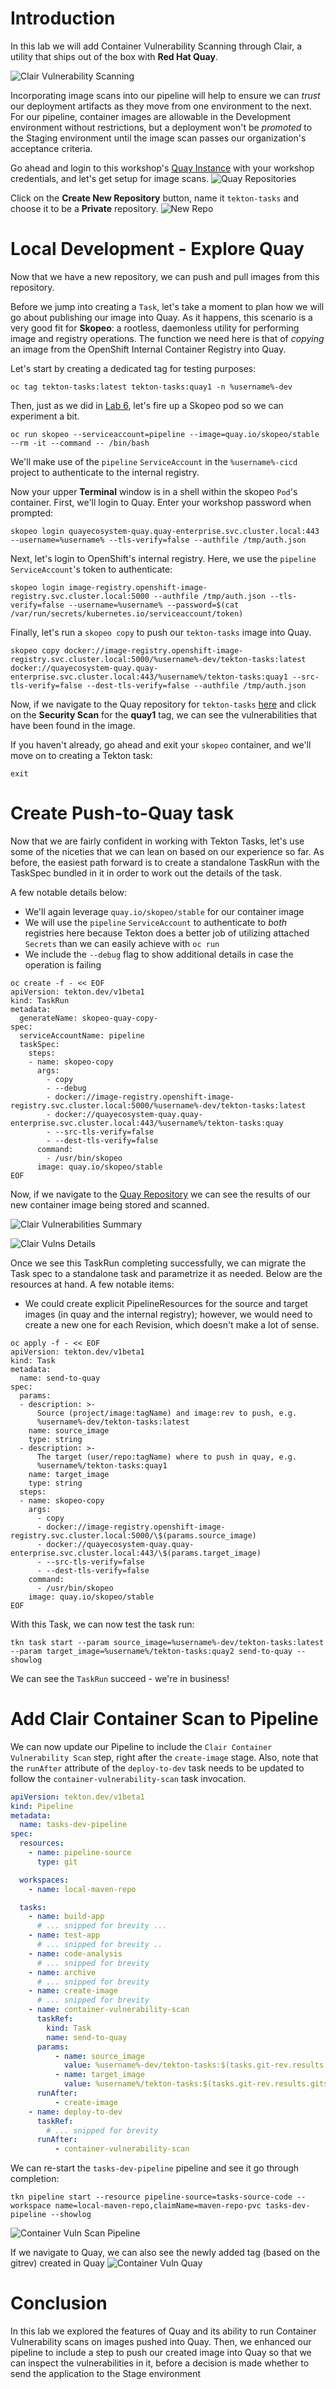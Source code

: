 # Introduction

In this lab we will add Container Vulnerability Scanning through Clair, a utility that ships out of the box with **Red Hat Quay**.

![Clair Vulnerability Scanning](images/openshift-pipeline-quay.png)

Incorporating image scans into our pipeline will help to ensure we can *trust* our deployment artifacts as they move from one environment to the next. For our pipeline, container images are allowable in the Development environment without restrictions, but a deployment won't be *promoted* to the Staging environment until the image scan passes our organization's acceptance criteria.

Go ahead and login to this workshop's [Quay Instance](https://quay.%cluster_subdomain%) with your workshop credentials, and let's get setup for image scans.
![Quay Repositories](images/quay_repos.png)

Click on the **Create New Repository** button, name it `tekton-tasks` and choose it to be a **Private** repository. 
![New Repo](images/quay_new_repo.png)


# Local Development - Explore Quay

Now that we have a new repository, we can push and pull images from this repository.

Before we jump into creating a `Task`, let's take a moment to plan how we will go about publishing our image into Quay. As it happens, this scenario is a very good fit for **Skopeo**: a rootless, daemonless utility for performing image and registry operations. The function we need here is that of *copying* an image from the OpenShift Internal Container Registry into Quay. 

Let's start by creating a dedicated tag for testing purposes:

```execute
oc tag tekton-tasks:latest tekton-tasks:quay1 -n %username%-dev
```

Then, just as we did in [Lab 6](lab06.md), let's fire up a Skopeo pod so we can experiment a bit.

```execute
oc run skopeo --serviceaccount=pipeline --image=quay.io/skopeo/stable --rm -it --command -- /bin/bash
```

We'll make use of the `pipeline` `ServiceAccount` in the `%username%-cicd` project to authenticate to the internal registry.

Now your upper **Terminal** window is in a shell within the skopeo `Pod`'s container. First, we'll login to Quay. Enter your workshop password when prompted:

```execute
skopeo login quayecosystem-quay.quay-enterprise.svc.cluster.local:443 --username=%username% --tls-verify=false --authfile /tmp/auth.json
```

Next, let's login to OpenShift's internal registry. Here, we use the `pipeline` `ServiceAccount`'s token to authenticate:

```execute
skopeo login image-registry.openshift-image-registry.svc.cluster.local:5000 --authfile /tmp/auth.json --tls-verify=false --username=%username% --password=$(cat /var/run/secrets/kubernetes.io/serviceaccount/token)
```

Finally, let's run a `skopeo copy` to push our `tekton-tasks` image into Quay.

```execute
skopeo copy docker://image-registry.openshift-image-registry.svc.cluster.local:5000/%username%-dev/tekton-tasks:latest docker://quayecosystem-quay.quay-enterprise.svc.cluster.local:443/%username%/tekton-tasks:quay1 --src-tls-verify=false --dest-tls-verify=false --authfile /tmp/auth.json

```

Now, if we navigate to the Quay repository for `tekton-tasks` [here](https://quay.%cluster_subdomain%/repository/%username%/tekton-tasks?tab=tags) and click on the **Security Scan** for the **quay1** tag, we can see the vulnerabilities that have been found in the image. 

If you haven't already, go ahead and exit your `skopeo` container, and we'll move on to creating a Tekton task:

```execute
exit
```

# Create Push-to-Quay task

Now that we are fairly confident in working with Tekton Tasks, let's use some of the niceties that we can lean on based on our experience so far. As before, the easiest path forward is to create a standalone TaskRun with the TaskSpec bundled in it in order to work out the details of the task. 

A few notable details below: 
* We'll again leverage `quay.io/skopeo/stable` for our container image
* We will use the `pipeline` `ServiceAccount` to authenticate to *both* registries here because Tekton does a better job of utilizing attached `Secrets` than we can easily achieve with `oc run`
* We include the `--debug` flag to show additional details in case the operation is failing


```execute
oc create -f - << EOF
apiVersion: tekton.dev/v1beta1
kind: TaskRun
metadata:
  generateName: skopeo-quay-copy-
spec:
  serviceAccountName: pipeline
  taskSpec:
    steps:
    - name: skopeo-copy
      args:
        - copy 
        - --debug
        - docker://image-registry.openshift-image-registry.svc.cluster.local:5000/%username%-dev/tekton-tasks:latest  
        - docker://quayecosystem-quay.quay-enterprise.svc.cluster.local:443/%username%/tekton-tasks:quay
        - --src-tls-verify=false 
        - --dest-tls-verify=false
      command:
        - /usr/bin/skopeo
      image: quay.io/skopeo/stable
EOF
```
Now, if we navigate to the [Quay Repository](https://quay.%cluster_subdomain%/repository/%username%/tekton-tasks) we can see the results of our new container image being stored and scanned. 

![Clair Vulnerabilities Summary](images/quay_clair_vulns_summary.png)

![Clair Vulns Details](images/quay_vulns_details.png)

Once we see this TaskRun completing successfully, we can migrate the Task spec to a standalone task and parametrize it as needed. Below are the resources at hand. A few notable items:
* We could create explicit PipelineResources for the source and target images (in quay and the internal registry); however, we would need to create a new one for each Revision, which doesn't make a lot of sense.  

```execute
oc apply -f - << EOF
apiVersion: tekton.dev/v1beta1
kind: Task
metadata:
  name: send-to-quay
spec:
  params:
  - description: >-
      Source (project/image:tagName) and image:rev to push, e.g.
      %username%-dev/tekton-tasks:latest
    name: source_image
    type: string
  - description: >-
      The target (user/repo:tagName) where to push in quay, e.g.
      %username%/tekton-tasks:quay1
    name: target_image
    type: string
  steps:
  - name: skopeo-copy
    args:
      - copy 
      - docker://image-registry.openshift-image-registry.svc.cluster.local:5000/\$(params.source_image)
      - docker://quayecosystem-quay.quay-enterprise.svc.cluster.local:443/\$(params.target_image)
      - --src-tls-verify=false 
      - --dest-tls-verify=false
    command:
      - /usr/bin/skopeo
    image: quay.io/skopeo/stable
EOF
```

With this Task, we can now test the task run:
```execute
tkn task start --param source_image=%username%-dev/tekton-tasks:latest --param target_image=%username%/tekton-tasks:quay2 send-to-quay --showlog
```

We can see the `TaskRun` succeed - we're in business! 


# Add Clair Container Scan to Pipeline

We can now update our Pipeline to include the `Clair Container Vulnerability Scan` step, right after the `create-image` stage.  Also, note that the `runAfter` attribute of the `deploy-to-dev` task needs to be updated to follow the `container-vulnerability-scan` task invocation. 

```yaml
apiVersion: tekton.dev/v1beta1
kind: Pipeline
metadata:
  name: tasks-dev-pipeline
spec:
  resources:
    - name: pipeline-source
      type: git

  workspaces:
    - name: local-maven-repo

  tasks:
    - name: build-app
      # ... snipped for brevity ... 
    - name: test-app
      # ... snipped for brevity .. 
    - name: code-analysis
      # ... snipped for brevity
    - name: archive
      # ... snipped for brevity
    - name: create-image
      # ... snipped for brevity
    - name: container-vulnerability-scan
      taskRef:
        kind: Task
        name: send-to-quay
      params:
          - name: source_image
            value: %username%-dev/tekton-tasks:$(tasks.git-rev.results.gitsha)
          - name: target_image
            value: %username%/tekton-tasks:$(tasks.git-rev.results.gitsha)
      runAfter:
          - create-image  
    - name: deploy-to-dev
      taskRef:
        # ... snipped for brevity
      runAfter:
          - container-vulnerability-scan
```

We can re-start the `tasks-dev-pipeline` pipeline and see it go through completion: 
```execute
tkn pipeline start --resource pipeline-source=tasks-source-code --workspace name=local-maven-repo,claimName=maven-repo-pvc tasks-dev-pipeline --showlog
```

![Container Vuln Scan Pipeline](images/pipeline_results_container_vuln_scan.png)

If we navigate to Quay, we can also see the newly added tag (based on the gitrev) created in Quay
![Container Vuln Quay](images/quay_container_vuln_scan_queued.png)

# Conclusion

In this lab we explored the features of Quay and its ability to run Container Vulnerability scans on images pushed into Quay. Then, we enhanced our pipeline to include a step to push our created image into Quay so that we can inspect the vulnerabilities in it, before a decision is made whether to send the application to the Stage environment